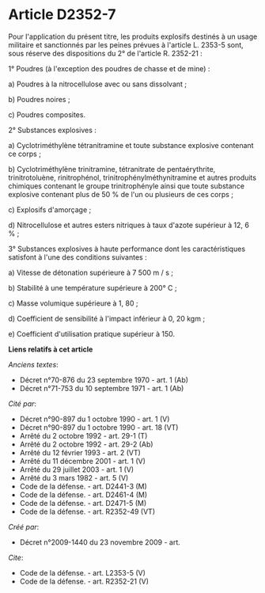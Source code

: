 # Article D2352-7

Pour l'application du présent titre, les produits explosifs destinés à un usage militaire et sanctionnés par les peines
prévues à l'article L. 2353-5 sont, sous réserve des dispositions du 2° de l'article R. 2352-21 : 

1° Poudres (à l'exception des poudres de chasse et de mine) : 

a) Poudres à la nitrocellulose avec ou sans dissolvant ; 

b) Poudres noires ; 

c) Poudres composites. 

2° Substances explosives : 

a) Cyclotriméthylène tétranitramine et toute substance explosive contenant ce corps ; 

b) Cyclotriméthylène trinitramine, tétranitrate de pentaérythrite, trinitrotoluène, rinitrophénol,
trinitrophénylméthynitramine et autres produits chimiques contenant le groupe trinitrophényle ainsi que toute substance
explosive contenant plus de 50 % de l'un ou plusieurs de ces corps ; 

c) Explosifs d'amorçage ; 

d) Nitrocellulose et autres esters nitriques à taux d'azote supérieur à 12, 6 % ; 

3° Substances explosives à haute performance dont les caractéristiques satisfont à l'une des conditions suivantes : 

a) Vitesse de détonation supérieure à 7 500 m / s ; 

b) Stabilité à une température supérieure à 200° C ; 

c) Masse volumique supérieure à 1, 80 ; 

d) Coefficient de sensibilité à l'impact inférieur à 0, 20 kgm ; 

e) Coefficient d'utilisation pratique supérieur à 150.

**Liens relatifs à cet article**

_Anciens textes_:

  - Décret n°70-876  du 23 septembre 1970  - art. 1 (Ab)
  - Décret n°71-753 du 10 septembre 1971 - art. 1 (Ab)

_Cité par_:

  - Décret n°90-897 du 1 octobre 1990 - art. 1 (V)
  - Décret n°90-897 du 1 octobre 1990 - art. 18 (VT)
  - Arrêté du 2 octobre 1992 - art. 29-1 (T)
  - Arrêté du 2 octobre 1992 - art. 29-2 (Ab)
  - Arrêté du 12 février 1993 - art. 2 (VT)
  - Arrêté du 11 décembre 2001 - art. 1 (V)
  - Arrêté du 29 juillet 2003 - art. 1 (V)
  - Arrêté du 3 mars 1982 - art. 5 (V)
  - Code de la défense. - art. D2441-3 (M)
  - Code de la défense. - art. D2461-4 (M)
  - Code de la défense. - art. D2471-5 (M)
  - Code de la défense. - art. R2352-49 (VT)

_Créé par_:

  - Décret n°2009-1440 du 23 novembre 2009 - art.

_Cite_:

  - Code de la défense. - art. L2353-5 (V)
  - Code de la défense. - art. R2352-21 (V)
